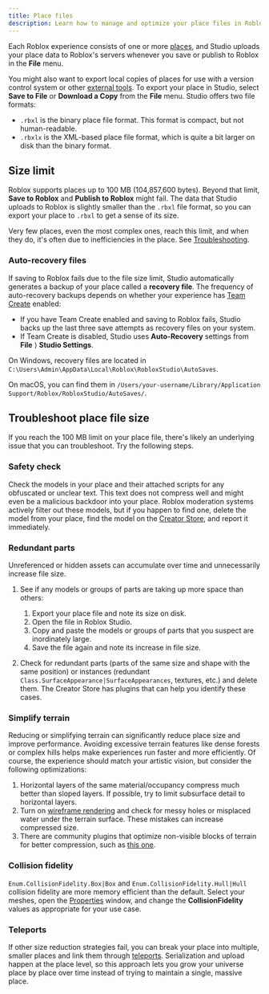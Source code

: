 ```yaml
---
title: Place files
description: Learn how to manage and optimize your place files in Roblox.
---
```


Each Roblox experience consists of one or more [places](index.md#places), and Studio uploads your place data to Roblox's servers whenever you save or publish to Roblox in the **File** menu.

You might also want to export local copies of places for use with a version control system or other [external tools](external-tools.md). To export your place in Studio, select **Save to File** or **Download a Copy** from the **File** menu. Studio offers two file formats:

- `.rbxl` is the binary place file format. This format is compact, but not human-readable.
- `.rbxlx` is the XML-based place file format, which is quite a bit larger on disk than the binary format.

## Size limit

Roblox supports places up to 100 MB (104,857,600 bytes). Beyond that limit, **Save to Roblox** and **Publish to Roblox** might fail. The data that Studio uploads to Roblox is slightly smaller than the `.rbxl` file format, so you can export your place to `.rbxl` to get a sense of its size.

Very few places, even the most complex ones, reach this limit, and when they do, it's often due to inefficiencies in the place. See [Troubleshooting](#troubleshoot-place-file-size).

### Auto-recovery files

If saving to Roblox fails due to the file size limit, Studio automatically generates a backup of your place called a **recovery file**. The frequency of auto-recovery backups depends on whether your experience has [Team Create](collaboration.md) enabled:

- If you have Team Create enabled and saving to Roblox fails, Studio backs up the last three save attempts as recovery files on your system.
- If Team Create is disabled, Studio uses **Auto-Recovery** settings from **File** &rang; **Studio Settings**.

On Windows, recovery files are located in `C:\Users\Admin\AppData\Local\Roblox\RobloxStudio\AutoSaves`.

On macOS, you can find them in `/Users/your-username/Library/Application Support/Roblox/RobloxStudio/AutoSaves/`.

## Troubleshoot place file size

If you reach the 100 MB limit on your place file, there's likely an underlying issue that you can troubleshoot. Try the following steps.

### Safety check

Check the models in your place and their attached scripts for any obfuscated or unclear text. This text does not compress well and might even be a malicious backdoor into your place. Roblox moderation systems actively filter out these models, but if you happen to find one, delete the model from your place, find the model on the [Creator Store](https://create.roblox.com/store/models), and report it immediately.

### Redundant parts

Unreferenced or hidden assets can accumulate over time and unnecessarily increase file size.

1. See if any models or groups of parts are taking up more space than others:

   1. Export your place file and note its size on disk.
   1. Open the file in Roblox Studio.
   1. Copy and paste the models or groups of parts that you suspect are inordinately large.
   1. Save the file again and note its increase in file size.

1. Check for redundant parts (parts of the same size and shape with the same position) or instances (redundant `Class.SurfaceAppearance|SurfaceAppearances`, textures, etc.) and delete them. The Creator Store has plugins that can help you identify these cases.

### Simplify terrain

Reducing or simplifying terrain can significantly reduce place size and improve performance. Avoiding excessive terrain features like dense forests or complex hills helps make experiences run faster and more efficiently. Of course, the experience should match your artistic vision, but consider the following optimizations:

1. Horizontal layers of the same material/occupancy compress much better than sloped layers. If possible, try to limit subsurface detail to horizontal layers.
1. Turn on [wireframe rendering](../studio/view-tab.md#grid-and-wireframe) and check for messy holes or misplaced water under the terrain surface. These mistakes can increase compressed size.
1. There are community plugins that optimize non-visible blocks of terrain for better compression, such as [this one](https://create.roblox.com/store/asset/133396894381603/Terrain-File-Size-Optimizer).

### Collision fidelity

`Enum.CollisionFidelity.Box|Box` and `Enum.CollisionFidelity.Hull|Hull` collision fidelity are more memory efficient than the default. Select your meshes, open the [Properties](../studio/properties.md) window, and change the **CollisionFidelity** values as appropriate for your use case.

### Teleports

If other size reduction strategies fail, you can break your place into multiple, smaller places and link them through [teleports](teleport.md). Serialization and upload happen at the place level, so this approach lets you grow your universe place by place over time instead of trying to maintain a single, massive place.
